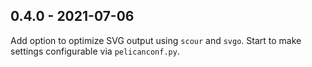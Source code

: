 
0.4.0 - 2021-07-06
------------------

Add option to optimize SVG output using `scour` and `svgo`. Start to make settings configurable via `pelicanconf.py`.
